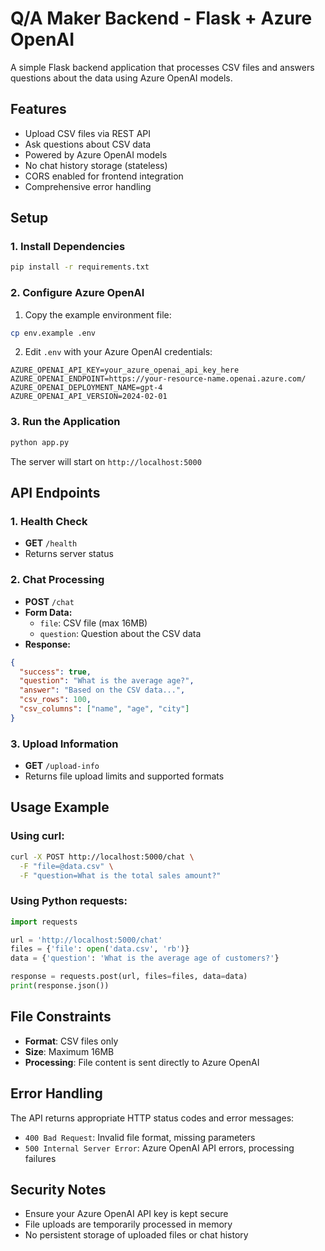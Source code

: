 # Q/A Maker Backend - Flask + Azure OpenAI

A simple Flask backend application that processes CSV files and answers questions about the data using Azure OpenAI models.

## Features

- Upload CSV files via REST API
- Ask questions about CSV data
- Powered by Azure OpenAI models
- No chat history storage (stateless)
- CORS enabled for frontend integration
- Comprehensive error handling

## Setup

### 1. Install Dependencies

```bash
pip install -r requirements.txt
```

### 2. Configure Azure OpenAI

1. Copy the example environment file:
```bash
cp env.example .env
```

2. Edit `.env` with your Azure OpenAI credentials:
```
AZURE_OPENAI_API_KEY=your_azure_openai_api_key_here
AZURE_OPENAI_ENDPOINT=https://your-resource-name.openai.azure.com/
AZURE_OPENAI_DEPLOYMENT_NAME=gpt-4
AZURE_OPENAI_API_VERSION=2024-02-01
```

### 3. Run the Application

```bash
python app.py
```

The server will start on `http://localhost:5000`

## API Endpoints

### 1. Health Check
- **GET** `/health`
- Returns server status

### 2. Chat Processing
- **POST** `/chat`
- **Form Data:**
  - `file`: CSV file (max 16MB)
  - `question`: Question about the CSV data
- **Response:**
```json
{
  "success": true,
  "question": "What is the average age?",
  "answer": "Based on the CSV data...",
  "csv_rows": 100,
  "csv_columns": ["name", "age", "city"]
}
```

### 3. Upload Information
- **GET** `/upload-info`
- Returns file upload limits and supported formats

## Usage Example

### Using curl:

```bash
curl -X POST http://localhost:5000/chat \
  -F "file=@data.csv" \
  -F "question=What is the total sales amount?"
```

### Using Python requests:

```python
import requests

url = 'http://localhost:5000/chat'
files = {'file': open('data.csv', 'rb')}
data = {'question': 'What is the average age of customers?'}

response = requests.post(url, files=files, data=data)
print(response.json())
```

## File Constraints

- **Format**: CSV files only
- **Size**: Maximum 16MB
- **Processing**: File content is sent directly to Azure OpenAI

## Error Handling

The API returns appropriate HTTP status codes and error messages:

- `400 Bad Request`: Invalid file format, missing parameters
- `500 Internal Server Error`: Azure OpenAI API errors, processing failures

## Security Notes

- Ensure your Azure OpenAI API key is kept secure
- File uploads are temporarily processed in memory
- No persistent storage of uploaded files or chat history
